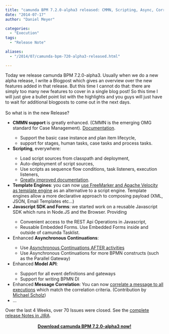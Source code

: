 ```yaml
---
title: "camunda BPM 7.2.0-alpha3 released: CMMN, Scripting, Async, Correlation, Model Api, Forms"
date: "2014-07-17"
author: "Daniel Meyer"

categories:
  - "Execution"
tags: 
  - "Release Note"

aliases:
  - "/2014/07/camunda-bpm-720-alpha3-released.html"

---
```


<div>
Today we release camunda BPM 7.2.0-alpha3. Usually when we do a new alpha release, I write a Blogpost which gives an overview over the new features added in that release. But this time I cannot do that: there are simply too many new features to cover in a single blog post! So this time I will just give a bullet point list with the highlights and you guys will just have to wait for additional blogposts to come out in the next days.<br />
<br />
So what is in the new Release?<br />
<ul>
<li><b>CMMN support</b> is greatly enhanced.&nbsp;(CMMN is the emerging OMG standard for Case Management). <a href="http://docs.camunda.org/latest/api-references/cmmn10/">Documentation</a>.</li>
<ul>
<li>Support the basic case instance and plan item lifecycle,</li>
<li>support for stages, human tasks, case tasks and process tasks.</li>
</ul>
<li><b>Scripting</b>, everywhere:</li>
<ul>
<li>Load script sources from classpath and deployment,</li>
<li>Auto-deployment of script sources,</li>
<li>Use scripts as sequence flow conditions, task listeners, execution listeners,</li>
<li><a href="http://docs.camunda.org/latest/guides/user-guide/#process-engine-scripting">Greatly improved documentation</a>.</li>
</ul>
<li><b>Template Engines</b>: you can now <a href="http://docs.camunda.org/latest/guides/user-guide/#process-engine-templating">use FreeMarker and Apache Velocity as template engine</a> as an alternative to a script engine. Template engines allow a more declarative approach to composing payload (XML, JSON, Email Templates etc...)</li>
<li><b>Javascript SDK and Forms</b>: we started work on a reusable Javascript SDK which runs in Node.JS and the Browser. Providing</li>
<ul>
<li>Convenient access to the REST Api Operations in Javascript,</li>
<li>Reusable Embedded Forms. Use Embedded Forms inside and outside of camunda Tasklist.</li>
</ul>
<li>Enhanced <b>Asynchronous Continuations</b>:&nbsp;</li>
<ul>
<li>Use <a href="http://docs.camunda.org/latest/guides/user-guide/#process-engine-transactions-in-processes-configuring-asynchronous-continuations">Asynchronous Continuations AFTER activities</a></li>
<li>Use Asynchronous Continuations for more BPMN constructs (such as the Parallel Gateway)</li>
</ul>
<li>Enhanced <b>Model API</b>:&nbsp;</li>
<ul>
<li>Support for all event definitions and gateways</li>
<li>Support for writing BPMN DI</li>
</ul>
<li>Enhanced <b>Message Correlation</b>: You can now <a href="http://docs.camunda.org/latest/api-references/bpmn20/#events-message-events-using-the-runtime-service39s-correlation-methods">correlate a message to all executions</a> which match the correlation criteria. (Contribution by <a href="https://github.com/sm29105">Michael Scholz</a>)&nbsp;</li>
<li>...</li>
</ul>
<div>
Over the last 4 Weeks, over 70 Issues were closed. See the <a href="https://app.camunda.com/jira/secure/ReleaseNote.jspa?projectId=10230&amp;version=13390">complete release Notes in JIRA</a>.</div>
<div>
<br /></div>
<div style="text-align: center;">
<b><a href="http://camunda.org/download/">Download camunda BPM 7.2.0-alpha3 now!</a></b></div>
<div style="text-align: center;">
<br /></div>

</div>